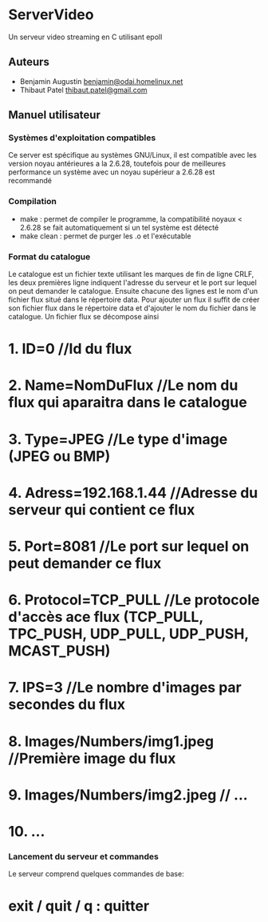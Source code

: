 ServerVideo
=============

Un serveur video streaming en C utilisant epoll

Auteurs
-------
* Benjamin Augustin <benjamin@odai.homelinux.net>
* Thibaut Patel <thibaut.patel@gmail.com>

Manuel utilisateur
------------------

### Systèmes d'exploitation compatibles
Ce server est spécifique au systèmes GNU/Linux, il est compatible avec les version noyau antérieures a la 2.6.28,
toutefois pour de meilleures performance un système avec un noyau supérieur a 2.6.28 est recommandé

### Compilation
* make : permet de compiler le programme, la compatibilité noyaux < 2.6.28 se fait automatiquement si un tel système est détecté
* make clean : permet de purger les .o et l'exécutable

### Format du catalogue
Le catalogue est un fichier texte utilisant les marques de fin de ligne CRLF,
les deux premières ligne indiquent l'adresse du serveur et le port sur lequel on peut demander le catalogue. Ensuite chacune des lignes est le nom d'un fichier flux situé dans le répertoire data.
Pour ajouter un flux il suffit de créer son fichier flux dans le répertoire data et d'ajouter le nom du fichier dans le catalogue.
Un fichier flux se décompose ainsi
# 1. ID=0 //Id du flux
# 2. Name=NomDuFlux //Le nom du flux qui aparaitra dans le catalogue
# 3. Type=JPEG //Le type d'image (JPEG ou BMP)
# 4. Adress=192.168.1.44 //Adresse du serveur qui contient ce flux
# 5. Port=8081 //Le port sur lequel on peut demander ce flux
# 6. Protocol=TCP_PULL //Le protocole d'accès ace flux (TCP_PULL, TPC_PUSH, UDP_PULL, UDP_PUSH, MCAST_PUSH)
# 7. IPS=3 //Le nombre d'images par secondes du flux
# 8. Images/Numbers/img1.jpeg //Première image du flux
# 9. Images/Numbers/img2.jpeg // ...
# 10. ...

### Lancement du serveur et commandes
Le serveur comprend quelques commandes de base: 
# exit / quit / q : quitter
